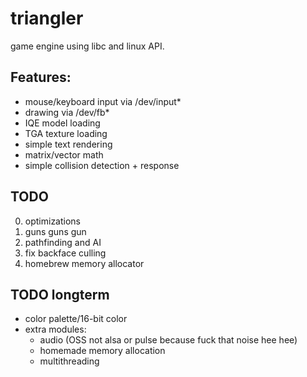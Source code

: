 # triangler

game engine using libc and linux API.

## Features:
- mouse/keyboard input via /dev/input*
- drawing via /dev/fb*
- IQE model loading
- TGA texture loading
- simple text rendering
- matrix/vector math
- simple collision detection + response

## TODO
0) optimizations
1) guns guns gun
2) pathfinding and AI
3) fix backface culling
4) homebrew memory allocator

## TODO longterm
- color palette/16-bit color
- extra modules:
	- audio (OSS not alsa or pulse because fuck that noise hee hee)
	- homemade memory allocation
	- multithreading
